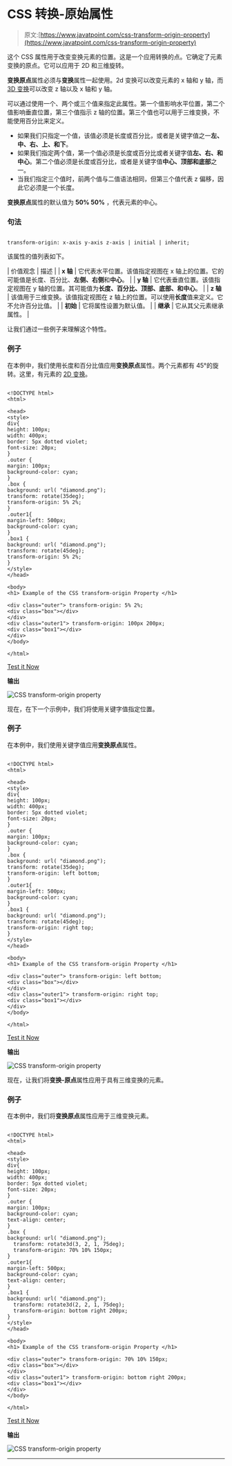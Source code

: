 # CSS 转换-原始属性

> 原文:[https://www.javatpoint.com/css-transform-origin-property](https://www.javatpoint.com/css-transform-origin-property)

这个 CSS 属性用于改变变换元素的位置。这是一个应用转换的点。它确定了元素变换的原点。它可以应用于 2D 和三维旋转。

**变换原点**属性必须与**变换**属性一起使用。2d 变换可以改变元素的 x 轴和 y 轴，而 [3D 变换](https://www.javatpoint.com/css-3d-transforms)可以改变 z 轴以及 x 轴和 y 轴。

可以通过使用一个、两个或三个值来指定此属性。第一个值影响水平位置，第二个值影响垂直位置，第三个值指示 z 轴的位置。第三个值也可以用于三维变换，不能使用百分比来定义。

*   如果我们只指定一个值，该值必须是长度或百分比，或者是关键字值之一**左、中、右、上、**和**下**。
*   如果我们指定两个值，第一个值必须是长度或百分比或者关键字值**左、右、**和**中心**。第二个值必须是长度或百分比，或者是关键字值**中心、**顶部和**底部**之一。
*   当我们指定三个值时，前两个值与二值语法相同，但第三个值代表 z 偏移，因此它必须是一个长度。

**变换原点**属性的默认值为 **50% 50%** ，代表元素的中心。

### 句法

```

transform-origin: x-axis y-axis z-axis | initial | inherit;

```

该属性的值列表如下。

| 价值观念 | 描述 |
| **x 轴** | 它代表水平位置。该值指定视图在 x 轴上的位置。它的可能值是长度、百分比、**左侧、右侧**和**中心**。 |
| **y 轴** | 它代表垂直位置。该值指定视图在 y 轴的位置。其可能值为**长度、百分比、顶部、底部、**和**中心**。 |
| **z 轴** | 该值用于三维变换。该值指定视图在 z 轴上的位置。可以使用**长度**值来定义。它不允许百分比值。 |
| **初始** | 它将属性设置为默认值。 |
| **继承** | 它从其父元素继承属性。 |

让我们通过一些例子来理解这个特性。

### 例子

在本例中，我们使用长度和百分比值应用**变换原点**属性。两个元素都有 45°的旋转。这里，有元素的 [2D 变换](https://www.javatpoint.com/css-2d-transforms)。

```

<!DOCTYPE html>
<html>

<head>
<style>
div{
height: 100px;
width: 400px;
border: 5px dotted violet;
font-size: 20px;
}
.outer {
margin: 100px;
background-color: cyan;
}
.box {
background: url( "diamond.png");
transform: rotate(35deg);
transform-origin: 5% 2%;
}
.outer1{
margin-left: 500px;
background-color: cyan;
}
.box1 {
background: url( "diamond.png");
transform: rotate(45deg);
transform-origin: 5% 2%;
}
</style>
</head>

<body>
<h1> Example of the CSS transform-origin Property </h1>

<div class="outer"> transform-origin: 5% 2%;
<div class="box"></div>
</div>
<div class="outer1"> transform-origin: 100px 200px;
<div class="box1"></div>
</div>
</body>

</html>

```

[Test it Now](https://www.javatpoint.com/oprweb/test.jsp?filename=css-transform-origin-property1)

**输出**

![CSS transform-origin property](img/3741987f5a27cd7eeb5156730c5992b8.png)

现在，在下一个示例中，我们将使用关键字值指定位置。

### 例子

在本例中，我们使用关键字值应用**变换原点**属性。

```

<!DOCTYPE html>
<html>

<head>
<style>
div{
height: 100px;
width: 400px;
border: 5px dotted violet;
font-size: 20px;
}
.outer {
margin: 100px;
background-color: cyan;
}
.box {
background: url( "diamond.png");
transform: rotate(35deg);
transform-origin: left bottom;
}
.outer1{
margin-left: 500px;
background-color: cyan;
}
.box1 {
background: url( "diamond.png");
transform: rotate(45deg);
transform-origin: right top;
}
</style>
</head>

<body>
<h1> Example of the CSS transform-origin Property </h1>

<div class="outer"> transform-origin: left bottom;
<div class="box"></div>
</div>
<div class="outer1"> transform-origin: right top;
<div class="box1"></div>
</div>
</body>

</html>

```

[Test it Now](https://www.javatpoint.com/oprweb/test.jsp?filename=css-transform-origin-property2)

**输出**

![CSS transform-origin property](img/8a01ad8dae20510b51c6e536f1881829.png)

现在，让我们将**变换-原点**属性应用于具有三维变换的元素。

### 例子

在本例中，我们将**变换原点**属性应用于三维变换元素。

```

<!DOCTYPE html>
<html>

<head>
<style>
div{
height: 100px;
width: 400px;
border: 5px dotted violet;
font-size: 20px;
}
.outer {
margin: 100px;
background-color: cyan;
text-align: center;
}
.box {
background: url( "diamond.png");
  transform: rotate3d(3, 2, 1, 75deg);
  transform-origin: 70% 10% 150px;
}
.outer1{
margin-left: 500px;
background-color: cyan;
text-align: center;
}
.box1 {
background: url( "diamond.png");
  transform: rotate3d(2, 2, 1, 75deg);
  transform-origin: bottom right 200px;
}
</style>
</head>

<body>
<h1> Example of the CSS transform-origin Property </h1>

<div class="outer"> transform-origin: 70% 10% 150px;
<div class="box"></div>
</div>
<div class="outer1"> transform-origin: bottom right 200px;
<div class="box1"></div>
</div>
</body>

</html>

```

[Test it Now](https://www.javatpoint.com/oprweb/test.jsp?filename=css-transform-origin-property3)

**输出**

![CSS transform-origin property](img/251a9a8e4f3a16e3f3d46ccd8cec3bfd.png)

* * *